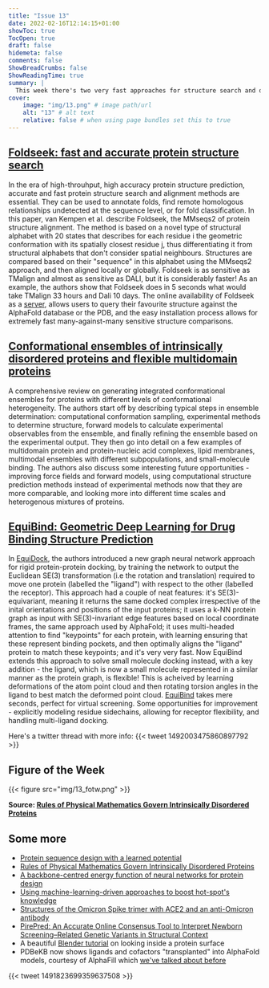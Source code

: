 ```yaml
---
title: "Issue 13"
date: 2022-02-16T12:14:15+01:00
showToc: true
TocOpen: true
draft: false
hidemeta: false
comments: false
ShowBreadCrumbs: false
ShowReadingTime: true
summary: |
  This week there's two very fast approaches for structure search and docking, and a review on conformational ensembles of flexible proteins
cover:
    image: "img/13.png" # image path/url
    alt: "13" # alt text
    relative: false # when using page bundles set this to true
---
```


## [Foldseek: fast and accurate protein structure search](https://doi.org/10.1101/2022.02.07.479398)
In the era of high-throuhput, high accuracy protein structure prediction, accurate and fast protein structure search and alignment methods are essential. They can be used to annotate folds, find remote homologous relationships undetected at the sequence level, or for fold classification. In this paper, van Kempen et al. describe Foldseek, the MMseqs2 of protein structure alignment. The method is based on a novel type of structural alphabet with 20 states that describes for each residue i the geometric conformation with its spatially closest residue j, thus differentiating it from structural alphabets that don't consider spatial neighbours. Structures are compared based on their "sequence" in this alphabet using the MMseqs2 approach, and then aligned locally or globally. Foldseek is as sensitive as TMalign and almost as sensitive as DALI, but it is considerably faster! As an example, the authors show that Foldseek does in 5 seconds what would take TMalign 33 hours and Dali 10 days. The online availability of Foldseek as a [server](https://search.foldseek.com/search), allows users to query their favourite structure against the AlphaFold database or the PDB, and the easy installation process allows for extremely fast many-against-many sensitive structure comparisons.

## [Conformational ensembles of intrinsically disordered proteins and flexible multidomain proteins](https://doi.org/10.1042/BST20210499)
A comprehensive review on generating integrated conformational ensembles for proteins with different levels of conformational heterogeneity. The authors start off by describing typical steps in ensemble determination: computational conformation sampling, experimental methods to determine structure, forward models to calculate experimental observables from the ensemble, and finally refining the ensemble based on the experimental output. They then go into detail on a few examples of multidomain protein and protein-nucleic acid complexes, lipid membranes, multimodal ensembles with different subpopulations, and small-molecule binding. The authors also discuss some interesting future opportunities - improving force fields and forward models, using computational structure prediction methods instead of experimental methods now that they are more comparable, and looking more into different time scales and heterogenous mixtures of proteins.

## [EquiBind: Geometric Deep Learning for Drug Binding Structure Prediction](https://arxiv.org/abs/2202.05146)
In [EquiDock](https://arxiv.org/abs/2111.07786), the authors introduced a new graph neural network approach for rigid protein-protein docking, by training the network to output the Euclidean SE(3) transformation (i.e the rotation and translation) required to move one protein (labelled the "ligand") with respect to the other (labelled the receptor). This approach had a couple of neat features: it's SE(3)-equivariant, meaning it returns the same docked complex irrespective of the inital orientations and positions of the input proteins; it uses a k-NN protein graph as input with SE(3)-invariant edge features based on local coordinate frames, the same approach used by AlphaFold; it uses multi-headed attention to find "keypoints" for each protein, with learning ensuring that these represent binding pockets, and then optimally aligns the "ligand" protein to match these keypoints; and it's very very fast. Now EquiBind extends this approach to solve small molecule docking instead, with a key addition - the ligand, which is now a small molecule represented in a similar manner as the protein graph, is flexible! This is acheived by learning deformations of the atom point cloud and then rotating torsion angles in the ligand to best match the deformed point cloud. [EquiBind](https://github.com/HannesStark/EquiBind) takes mere seconds, perfect for virtual screening. Some opportunities for improvement - explicitly modeling residue sidechains, allowing for receptor flexibility, and handling multi-ligand docking.

Here's a twitter thread with more info:
{{< tweet 1492003475860897792 >}}

## Figure of the Week

{{< figure src="img/13_fotw.png" >}}

**Source: [Rules of Physical Mathematics Govern Intrinsically Disordered Proteins](https://doi.org/10.1146/annurev-biophys-120221-095357)**

## Some more
- [Protein sequence design with a learned potential](https://doi.org/10.1038/s41467-022-28313-9)
- [Rules of Physical Mathematics Govern Intrinsically Disordered Proteins](https://doi.org/10.1146/annurev-biophys-120221-095357)
- [A backbone-centred energy function of neural networks for protein design](https://doi.org/10.1038/s41586-021-04383-5)
- [Using machine-learning-driven approaches to boost hot-spot's knowledge](https://doi.org/10.1002/wcms.1602)
- [Structures of the Omicron Spike trimer with ACE2 and an anti-Omicron antibody](https://doi.org/10.1126/science.abn8863)
- [PirePred: An Accurate Online Consensus Tool to Interpret Newborn Screening–Related Genetic Variants in Structural Context](https://doi.org/10.1016/j.jmoldx.2022.01.005)
- A beautiful [Blender tutorial](https://www.youtube.com/watch?v=FqV74NGyv-8) on looking inside a protein surface
- PDBeKB now shows ligands and cofactors "transplanted" into AlphaFold models, courtesy of AlphaFill which [we've talked about before](https://folded-weekly.netlify.app/posts/5/#alphafill-enriching-the-alphafold-models-with-ligands-and-co-factorshttpsdoiorg10110120211126470110)

{{< tweet 1491823699359637508 >}}
